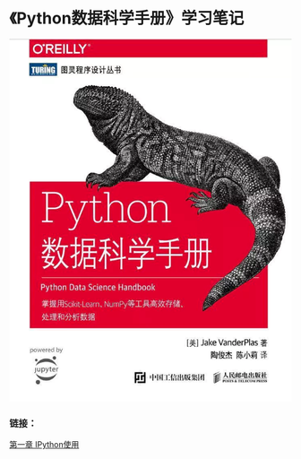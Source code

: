 # 《Python数据科学手册》学习笔记

![Python数据科学手册](./image/book.webp)

###  链接：

[第一章  IPython使用](<https://nbviewer.jupyter.org/github/KuiyuanZhang/Python-Data-Science-Handbook-Notebooks/blob/master/Code/1%20-%20IPython.ipynb>)

